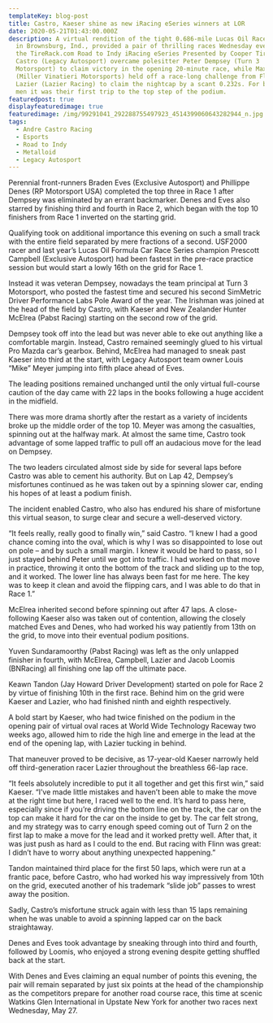 ```yaml
---
templateKey: blog-post
title: Castro, Kaeser shine as new iRacing eSeries winners at LOR
date: 2020-05-21T01:43:00.000Z
description: A virtual rendition of the tight 0.686-mile Lucas Oil Raceway oval
  in Brownsburg, Ind., provided a pair of thrilling races Wednesday evening for
  the TireRack.com Road to Indy iRacing eSeries Presented by Cooper Tires. Andre
  Castro (Legacy Autosport) overcame polesitter Peter Dempsey (Turn 3
  Motorsport) to claim victory in the opening 20-minute race, while Max Kaeser
  (Miller Vinatieri Motorsports) held off a race-long challenge from Flinn
  Lazier (Lazier Racing) to claim the nightcap by a scant 0.232s. For both young
  men it was their first trip to the top step of the podium.
featuredpost: true
displayfeaturedimage: true
featuredimage: /img/99291041_292288755497923_4514399060643282944_n.jpg
tags:
  - Andre Castro Racing
  - Esports
  - Road to Indy
  - Metalloid
  - Legacy Autosport
---
```

Perennial front-runners Braden Eves (Exclusive Autosport) and Phillippe Denes (RP Motorsport USA) completed the top three in Race 1 after Dempsey was eliminated by an errant backmarker. Denes and Eves also starred by finishing third and fourth in Race 2, which began with the top 10 finishers from Race 1 inverted on the starting grid.

Qualifying took on additional importance this evening on such a small track with the entire field separated by mere fractions of a second. USF2000 racer and last year’s Lucas Oil Formula Car Race Series champion Prescott Campbell (Exclusive Autosport) had been fastest in the pre-race practice session but would start a lowly 16th on the grid for Race 1.

Instead it was veteran Dempsey, nowadays the team principal at Turn 3 Motorsport, who posted the fastest time and secured his second SimMetric Driver Performance Labs Pole Award of the year. The Irishman was joined at the head of the field by Castro, with Kaeser and New Zealander Hunter McElrea (Pabst Racing) starting on the second row of the grid.

Dempsey took off into the lead but was never able to eke out anything like a comfortable margin. Instead, Castro remained seemingly glued to his virtual Pro Mazda car’s gearbox. Behind, McElrea had managed to sneak past Kaeser into third at the start, with Legacy Autosport team owner Louis “Mike” Meyer jumping into fifth place ahead of Eves.

The leading positions remained unchanged until the only virtual full-course caution of the day came with 22 laps in the books following a huge accident in the midfield.

There was more drama shortly after the restart as a variety of incidents broke up the middle order of the top 10. Meyer was among the casualties, spinning out at the halfway mark. At almost the same time, Castro took advantage of some lapped traffic to pull off an audacious move for the lead on Dempsey.

The two leaders circulated almost side by side for several laps before Castro was able to cement his authority. But on Lap 42, Dempsey’s misfortunes continued as he was taken out by a spinning slower car, ending his hopes of at least a podium finish.

The incident enabled Castro, who also has endured his share of misfortune this virtual season, to surge clear and secure a well-deserved victory.

“It feels really, really good to finally win,” said Castro. “I knew I had a good chance coming into the oval, which is why I was so disappointed to lose out on pole – and by such a small margin. I knew it would be hard to pass, so I just stayed behind Peter until we got into traffic. I had worked on that move in practice, throwing it onto the bottom of the track and sliding up to the top, and it worked. The lower line has always been fast for me here. The key was to keep it clean and avoid the flipping cars, and I was able to do that in Race 1.”

McElrea inherited second before spinning out after 47 laps. A close-following Kaeser also was taken out of contention, allowing the closely matched Eves and Denes, who had worked his way patiently from 13th on the grid, to move into their eventual podium positions.

Yuven Sundaramoorthy (Pabst Racing) was left as the only unlapped finisher in fourth, with McElrea, Campbell, Lazier and Jacob Loomis (BNRacing) all finishing one lap off the ultimate pace.

Keawn Tandon (Jay Howard Driver Development) started on pole for Race 2 by virtue of finishing 10th in the first race. Behind him on the grid were Kaeser and Lazier, who had finished ninth and eighth respectively.

A bold start by Kaeser, who had twice finished on the podium in the opening pair of virtual oval races at World Wide Technology Raceway two weeks ago, allowed him to ride the high line and emerge in the lead at the end of the opening lap, with Lazier tucking in behind.

That maneuver proved to be decisive, as 17-year-old Kaeser narrowly held off third-generation racer Lazier throughout the breathless 66-lap race.

“It feels absolutely incredible to put it all together and get this first win,” said Kaeser. “I’ve made little mistakes and haven’t been able to make the move at the right time but here, I raced well to the end. It’s hard to pass here, especially since if you’re driving the bottom line on the track, the car on the top can make it hard for the car on the inside to get by. The car felt strong, and my strategy was to carry enough speed coming out of Turn 2 on the first lap to make a move for the lead and it worked pretty well. After that, it was just push as hard as I could to the end. But racing with Flinn was great: I didn’t have to worry about anything unexpected happening.”

Tandon maintained third place for the first 50 laps, which were run at a frantic pace, before Castro, who had worked his way impressively from 10th on the grid, executed another of his trademark “slide job” passes to wrest away the position.

Sadly, Castro’s misfortune struck again with less than 15 laps remaining when he was unable to avoid a spinning lapped car on the back straightaway.

Denes and Eves took advantage by sneaking through into third and fourth, followed by Loomis, who enjoyed a strong evening despite getting shuffled back at the start.

With Denes and Eves claiming an equal number of points this evening, the pair will remain separated by just six points at the head of the championship as the competitors prepare for another road course race, this time at scenic Watkins Glen International in Upstate New York for another two races next Wednesday, May 27.